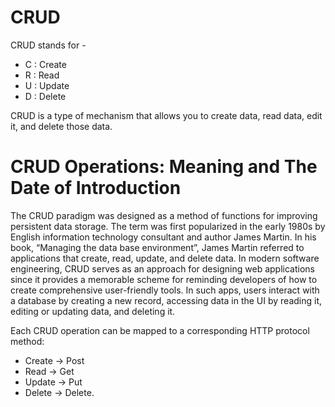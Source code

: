 # CRUD

CRUD stands for -
* C : Create
* R : Read
* U : Update
* D : Delete

CRUD is a type of mechanism that allows you to create data, read data, edit it, and delete those data.

# CRUD Operations: Meaning and The Date of Introduction 

The CRUD paradigm was designed as a method of functions for improving persistent data storage. The term was first popularized in the early 1980s by English information technology consultant and author James Martin. In his book, “Managing the data base environment”, James Martin referred to applications that create, read, update, and delete data.
In modern software engineering, CRUD serves as an approach for designing web applications since it provides a memorable scheme for reminding developers of how to create comprehensive user-friendly tools. In such apps, users interact with a database by creating a new record, accessing data in the UI by reading it, editing or updating data, and deleting it.

Each CRUD operation can be mapped to a corresponding HTTP protocol method:  

* Create -> Post
* Read -> Get
* Update -> Put
* Delete -> Delete.
